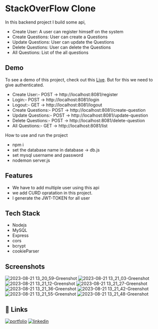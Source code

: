 
# StackOverFlow Clone

In this backend project I build some api,
- Create User: A user can register himself on the system
- Create Questions: User can create a Questions
- Update Questions: User can update the Questions
- Delete Questions: User can delete the Questions
- All Questions: List of the all questions 




## Demo

To see a demo of this project, check out this [Live](https://stackoverflowclone-1crj.onrender.com/). But for this we need to give authenticated.

- Create User:- POST -> http://localhost:8081/register
- Login:- POST -> http://localhost:8081/login
- Logout:- GET -> http://localhost:8081/logout
- Create Questions:- POST -> http://localhost:8081/create-question
- Update Questions:- POST -> http://localhost:8081/update-question
- Delete Questions:- POST -> http://localhost:8081/delete-question
- All Questions:- GET -> http://localhost:8081/list

How to use and run the project

- npm i
- set the database name in database -> db.js
- set mysql username and password
- nodemon server.js

## Features

- We have to add multiple user using this api
- we add CURD opratation in this project.
- I generate the JWT-TOKEN for all user









## Tech Stack

- Nodejs
- MySQL
- Express
- cors
- bcrypt
- cookieParser

## Screenshots

![2023-08-21 13_20_59-Greenshot](https://github.com/HarshBaldaniya/StackOverFlowClone/assets/89580214/d4bff746-974c-4795-be70-6aebad9be994)
![2023-08-21 13_21_03-Greenshot](https://github.com/HarshBaldaniya/StackOverFlowClone/assets/89580214/0a7f79dd-4875-48d6-a787-29636f40eb84)
![2023-08-21 13_21_12-Greenshot](https://github.com/HarshBaldaniya/StackOverFlowClone/assets/89580214/c09594bc-2617-43fa-a18c-c43adbcf25c1)
![2023-08-21 13_21_27-Greenshot](https://github.com/HarshBaldaniya/StackOverFlowClone/assets/89580214/1d02a2ed-6cfc-4f3f-847e-fb95b1bad009)
![2023-08-21 13_21_36-Greenshot](https://github.com/HarshBaldaniya/StackOverFlowClone/assets/89580214/91178d58-79de-4d3b-90db-6c4d61952b8e)
![2023-08-21 13_21_42-Greenshot](https://github.com/HarshBaldaniya/StackOverFlowClone/assets/89580214/f7f88347-c106-4ef6-9662-29b29c66a93a)
![2023-08-21 13_21_55-Greenshot](https://github.com/HarshBaldaniya/StackOverFlowClone/assets/89580214/57036314-f95c-4892-8780-1e39e134f0fd)
![2023-08-21 13_21_48-Greenshot](https://github.com/HarshBaldaniya/StackOverFlowClone/assets/89580214/c30f0705-36b7-4eed-8f88-48b591cb7e2e)









## 🔗 Links
[![portfolio](https://img.shields.io/badge/my_portfolio-000?style=for-the-badge&logo=ko-fi&logoColor=white)](https://www.harshbaldaniya.com/)
[![linkedin](https://img.shields.io/badge/linkedin-0A66C2?style=for-the-badge&logo=linkedin&logoColor=white)](https://www.linkedin.com/in/hb134/)

